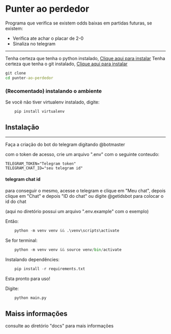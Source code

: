 # Punter ao perdedor

Programa que verifica se existem odds baixas em partidas futuras, se existem:

- Verifica ate achar o placar de 2-0
- Sinaliza no telegram

------

Tenha certeza que tenha o python instalado, [Clique aqui para instalar]("https://www.python.org/")
Tenha certeza que tenha o git instalado, [Clique aqui para instalar]("https://git-scm.com/downloads")

``` cmd
git clone
cd punter-ao-perdedor	
```

### (Recomentado) instalando o ambiente


Se você não tiver virtualenv instalado, digite:

```python
    pip install virtualenv
```

## Instalação
------

Faça a criação do bot do telegram digitando @botmaster

com o token de acesso, crie um arquivo ".env" com o seguinte conteudo:

``` env
TELEGRAM_TOKEN="Telegram token"
TELEGRAM_CHAT_ID="seu telegram id"
```

#### telegram chat id

para conseguir o mesmo, acesse o telegram e clique em "Meu chat", depois clique em "Chat" e depois "ID do chat" ou digite @getidsbot para colocar o id do chat

(aqui no diretório possui um arquivo ".env.example" com o exemplo)

Então:

```python
    python -m venv venv && .\venv\scripts\activate 
```

Se for terminal:

```python
    python -m venv venv && source venv/bin/activate 
```

Instalando dependêncies:

```python
    pip install -r requirements.txt
```

Esta pronto para uso!

Digite:

```python
    python main.py
```


## Maiss informações

consulte ao diretório "docs" para mais informações